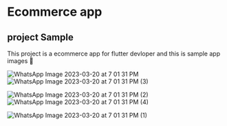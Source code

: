 # Ecommerce app

## project Sample

This project is a ecommerce app for flutter devloper and this is sample app images 🥰 

![WhatsApp Image 2023-03-20 at 7 01 31 PM](https://user-images.githubusercontent.com/128015253/226355437-d0f8e99c-371a-4de5-b85f-8d5da320b61b.jpeg)  ![WhatsApp Image 2023-03-20 at 7 01 31 PM (3)](https://user-images.githubusercontent.com/128015253/226355522-509c2d82-908e-4a73-97fe-01b858e6d0e3.jpeg)


![WhatsApp Image 2023-03-20 at 7 01 31 PM (2)](https://user-images.githubusercontent.com/128015253/226355545-b5b10432-e657-4ae1-a6da-88c3727265f3.jpeg) ![WhatsApp Image 2023-03-20 at 7 01 31 PM (4)](https://user-images.githubusercontent.com/128015253/226355576-e2194452-864b-4dd7-a398-4e3a3ee9458d.jpeg)



![WhatsApp Image 2023-03-20 at 7 01 31 PM (1)](https://user-images.githubusercontent.com/128015253/226355593-ee802e2c-f576-41ea-9ccf-58b502ff9f42.jpeg)
